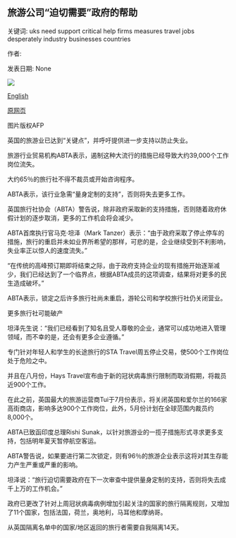## 旅游公司“迫切需要”政府的帮助

关键词: uks need support critical help firms measures travel jobs desperately industry businesses countries

作者: 

发表日期: None

![](https://ichef.bbci.co.uk/news/1024/branded_news/AD09/production/_114079244_travel1.jpg)

[English](Travel%20firms%20%27desperately%20need%27%20government%20help.md)

[原网页](https://www.bbc.com/news/world-53881212)

图片版权AFP

英国的旅游业已达到“关键点”，并呼吁提供进一步支持以防止失业。

旅游行业贸易机构ABTA表示，遏制这种大流行的措施已经导致大约39,000个工作岗位流失。

大约65％的旅行社不得不裁员或开始咨询程序。

ABTA表示，该行业急需“量身定制的支持”，否则将失去更多工作。

英国旅行社协会（ABTA）警告说，除非政府采取新的支持措施，否则随着政府休假计划的逐步取消，更多的工作机会将会减少。

ABTA首席执行官马克·坦泽（Mark Tanzer）表示：“由于政府采取了停止停车的措施，旅行的重启并未如业界所希望的那样，可悲的是，企业继续受到不利影响，失业率正以惊人的速度流失。”

“在传统的高峰预订期即将结束之际，由于政府支持企业的现有措施开始逐渐减少，我们已经达到了一个临界点，根据ABTA成员的这项调查，结果将对更多的民生造成破坏。”

ABTA表示，锁定之后许多旅行社尚未重启，游轮公司和学校旅行社仍关闭营业。

更多旅行社可能破产

坦泽先生说：“我们已经看到了知名且受人尊敬的企业，通常可以成功地进入管理领域，而不幸的是，还会有更多企业遵循。”

专门针对年轻人和学生的长途旅行的STA Travel周五停止交易，使500个工作岗位处于危险之中。

并且在八月份，Hays Travel宣布由于新的冠状病毒旅行限制而取消假期，将裁员近900个工作。

在此之前，英国最大的旅游运营商Tui于7月份表示，将关闭英国和爱尔兰的166家高街商店，影响多达900个工作岗位，此外，5月份计划在全球范围内裁员约8,000个。

ABTA已致函印度总理Rishi Sunak，以针对旅游业的一揽子措施形式寻求更多支持，包括明年夏天暂停航空客运。

ABTA警告说，如果要进行第二次锁定，则有96％的旅游企业表示这将对其生存能力产生严重或严重的影响。

坦泽说：“旅行迫切需要政府在下一次审查中提供量身定制的支持，否则将失去成千上万的工作机会。”

政府已更改了针对上周冠状病毒病例增加引起关注的国家的旅行隔离规则，又增加了11个国家，包括法国，荷兰，奥地利，马耳他和摩纳哥。

从英国隔离名单中的国家/地区返回的旅行者需要自我隔离14天。